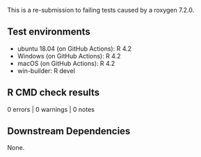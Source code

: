 This is a re-submission to failing tests caused by a roxygen 7.2.0.

## Test environments

* ubuntu 18.04 (on GitHub Actions): R 4.2
* Windows (on GitHub Actions): R 4.2
* macOS (on GitHub Actions): R 4.2
* win-builder: R devel

## R CMD check results

0 errors | 0 warnings | 0 notes


## Downstream Dependencies

None.
